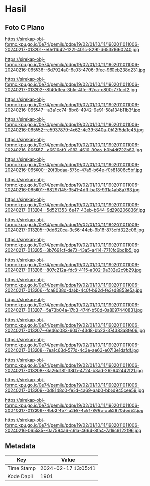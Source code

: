 # Hasil

## Foto C Plano

https://sirekap-obj-formc.kpu.go.id/0e74/pemilu/pdpr/19/02/01/10/11/1902011011006-20240217-013201--e0e11b42-122f-401c-829f-d65351660240.jpg

https://sirekap-obj-formc.kpu.go.id/0e74/pemilu/pdpr/19/02/01/10/11/1902011011006-20240216-065536--6d7924a0-6e03-4706-9fec-960eb238d231.jpg

https://sirekap-obj-formc.kpu.go.id/0e74/pemilu/pdpr/19/02/01/10/11/1902011011006-20240217-013202--8f40dfea-3bfc-4ffe-92ca-c800a77fccf2.jpg

https://sirekap-obj-formc.kpu.go.id/0e74/pemilu/pdpr/19/02/01/10/11/1902011011006-20240216-065547--a3a1cc74-8bc8-4942-9e91-58a134b11b3f.jpg

https://sirekap-obj-formc.kpu.go.id/0e74/pemilu/pdpr/19/02/01/10/11/1902011011006-20240216-065552--c5937879-4d62-4c39-840a-0b12f5da1c45.jpg

https://sirekap-obj-formc.kpu.go.id/0e74/pemilu/pdpr/19/02/01/10/11/1902011011006-20240216-065557--a6516af9-d183-4516-80ca-b9b4df722b53.jpg

https://sirekap-obj-formc.kpu.go.id/0e74/pemilu/pdpr/19/02/01/10/11/1902011011006-20240216-065600--20f3bdaa-576c-47a5-b64e-f0b81806c5bf.jpg

https://sirekap-obj-formc.kpu.go.id/0e74/pemilu/pdpr/19/02/01/10/11/1902011011006-20240216-065601--68297f45-3541-4dff-baf3-931a4ab8a763.jpg

https://sirekap-obj-formc.kpu.go.id/0e74/pemilu/pdpr/19/02/01/10/11/1902011011006-20240217-013204--5d521353-6e47-43eb-b644-9d298206836f.jpg

https://sirekap-obj-formc.kpu.go.id/0e74/pemilu/pdpr/19/02/01/10/11/1902011011006-20240217-013205--9dd620ca-3e66-44eb-9b16-878cfd322c06.jpg

https://sirekap-obj-formc.kpu.go.id/0e74/pemilu/pdpr/19/02/01/10/11/1902011011006-20240217-013205--3b7691cf-de70-43a5-a414-7710fc6bc1b5.jpg

https://sirekap-obj-formc.kpu.go.id/0e74/pemilu/pdpr/19/02/01/10/11/1902011011006-20240217-013206--807c212a-fdc8-4115-a002-9a302e2c9b29.jpg

https://sirekap-obj-formc.kpu.go.id/0e74/pemilu/pdpr/19/02/01/10/11/1902011011006-20240217-013206--fca8038d-dabb-4c0f-b92d-fe3ed8853e5a.jpg

https://sirekap-obj-formc.kpu.go.id/0e74/pemilu/pdpr/19/02/01/10/11/1902011011006-20240217-013207--5a73b04a-17b3-474f-b50d-0a8097440831.jpg

https://sirekap-obj-formc.kpu.go.id/0e74/pemilu/pdpr/19/02/01/10/11/1902011011006-20240217-013207--6e46c083-60d7-43d8-bb23-374383a8fe06.jpg

https://sirekap-obj-formc.kpu.go.id/0e74/pemilu/pdpr/19/02/01/10/11/1902011011006-20240217-013208--7ea1c63d-577d-4c3e-ae63-e0713e1dafdf.jpg

https://sirekap-obj-formc.kpu.go.id/0e74/pemilu/pdpr/19/02/01/10/11/1902011011006-20240217-013208--3a26d18f-38bb-4724-b3ad-269642442f21.jpg

https://sirekap-obj-formc.kpu.go.id/0e74/pemilu/pdpr/19/02/01/10/11/1902011011006-20240217-013209--0d8148c0-fe3d-4a69-aab0-bbbd945cee59.jpg

https://sirekap-obj-formc.kpu.go.id/0e74/pemilu/pdpr/19/02/01/10/11/1902011011006-20240217-013209--4bb2f4b7-a2b8-4c51-866c-aa52870ded52.jpg

https://sirekap-obj-formc.kpu.go.id/0e74/pemilu/pdpr/19/02/01/10/11/1902011011006-20240216-065535--0a7594a6-c61a-4664-8fa4-7a16c9122f96.jpg


## Metadata

| Key        | Value               |
| ---------- | ------------------- |
| Time Stamp | 2024-02-17 13:05:41 |
| Kode Dapil | 1901                |



